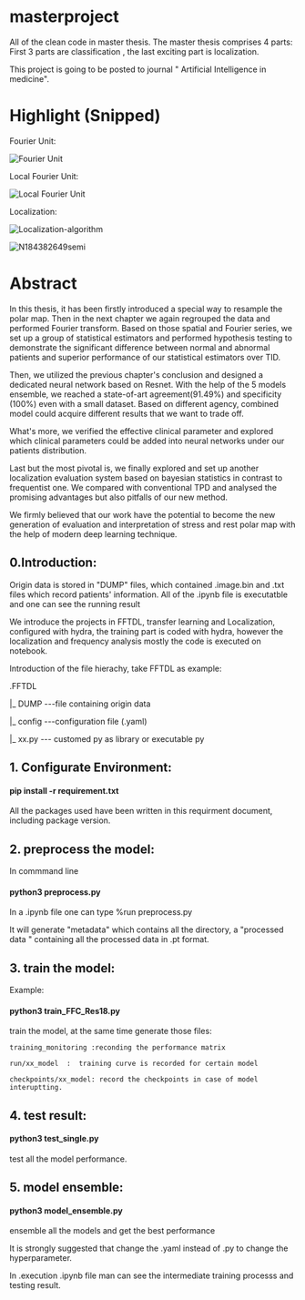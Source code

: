 # masterproject
All of the clean code in master thesis. The master thesis comprises 4 parts:   First 3 parts are classification , the  last  exciting part is localization.

This project is going to be posted to journal " Artificial Intelligence in medicine".

# Highlight (Snipped)

Fourier Unit:

![Fourier Unit](https://github.com/timnotavailable/masterproject/assets/92996426/44ed7fd6-e434-45fc-b2c3-f28367ccedcd)

Local Fourier Unit:

![Local Fourier Unit](https://github.com/timnotavailable/masterproject/assets/92996426/065b876d-9081-49a5-9c9c-78bf8d0652dc)

Localization:

![Localization-algorithm](https://github.com/timnotavailable/masterproject/assets/92996426/913f3afc-0165-4959-9c65-1451689a031a)

![N184382649semi](https://github.com/timnotavailable/masterproject/assets/92996426/984e404a-f98e-48d6-8311-5e85af4e47d3)


# Abstract
In this thesis, it has been firstly introduced a special way to resample the polar map. Then in the next chapter we again regrouped the data and performed Fourier transform. Based on those spatial and Fourier series, we set up a group of statistical estimators and performed hypothesis testing to demonstrate the significant difference between normal and abnormal patients and  superior performance of our statistical estimators over TID.

Then, we utilized the previous chapter's conclusion and designed a dedicated neural network based on Resnet. With the help of the 5 models ensemble, we reached a state-of-art agreement(91.49\%) and specificity (100\%) even with a small dataset. Based on different agency, combined model could acquire different results that we want to trade off.

What's more, we verified the effective clinical parameter and explored which clinical parameters could  be added into neural networks under our patients distribution.

Last but the most pivotal is, we finally explored and set up another localization evaluation system  based on  bayesian statistics in contrast to frequentist one. We compared with conventional TPD and analysed the promising advantages but also pitfalls of our new method.

We firmly believed that our work have the potential to become the new generation of evaluation and interpretation of stress and rest polar map with the help of modern deep learning technique.


## 0.Introduction:

Origin data is stored in "DUMP" files, which contained .image.bin and .txt files which record patients' information.
All of the .ipynb file is executatble and one can see the running result

We introduce the projects in FFTDL, transfer learning and Localization, configured with  hydra, the training part is coded with hydra, however the localization and frequency analysis mostly the code is executed on notebook.


Introduction of the file hierachy, take FFTDL as example:

.FFTDL

 |_ DUMP       ---file containing origin data
 
 |_ config     ---configuration file (.yaml)
 
 |_ xx.py      --- customed py as library or executable py 
 


## 1. Configurate Environment:
#### pip install -r requirement.txt 

All the packages used have been written in this requirment document, including package version. 


## 2. preprocess the model:
In commmand line 
#### python3 preprocess.py
In a .ipynb file one can type %run preprocess.py

It will generate "metadata" which contains all the directory, a "processed data " containing all the processed data in .pt format.

## 3. train the model:
Example:
#### python3 train_FFC_Res18.py 

train the model, at the same time generate those files:

    training_monitoring :reconding the performance matrix
    
    run/xx_model  :  training curve is recorded for certain model
    
    checkpoints/xx_model: record the checkpoints in case of model interuptting.
    


## 4. test result:
#### python3 test_single.py

test all the model performance.

## 5. model ensemble:
#### python3 model_ensemble.py

ensemble all the models and get the best performance





It is strongly suggested that change the .yaml instead of .py to change the hyperparameter.

In .execution .ipynb file man can see the intermediate training processs and testing result.
